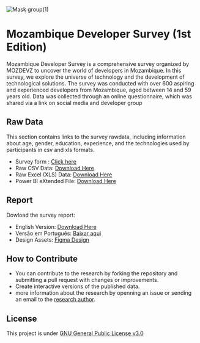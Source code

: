 
![Mask group(1)](https://github.com/mozdevz/Mozambique-Developer-Survey/assets/50568515/07c51e93-1c4e-48bc-88fb-ed675bab20da)

# Mozambique Developer Survey (1st Edition)
Mozambique Developer Survey is a comprehensive survey organized by MOZDEVZ to uncover the world of developers in Mozambique. In this survey, we explore the universe of technology and the development of technological solutions. The survey was conducted with over 600 aspiring and experienced developers from Mozambique, aged between 14 and 59 years old. Data was collected through an online questionnaire, which was shared via a link on social media and developer group
## Raw Data
This section contains links to the  survey rawdata, including information about age, gender, education, experience, and the technologies used by participants in csv and xls formats.
- Survey form : [Click here](https://docs.google.com/document/d/14NZ_-Bdc4WRx-Jyc9mR2X32-HST1k-rv/edit?usp=sharing&ouid=104195983987021242816&rtpof=true&sd=true)
- Raw CSV Data: [Download Here](https://github.com/mozdevz/Mozambique-Developer-Survey/blob/Corrections/Mozambique%20Developer%20Survey%201st%20Ed%20-%20Data/Mozambique%20Developer%20Survey%201st%20Ed%20-%20Data%20.csv)
- Raw Excel (XLS) Data: [Download Here](https://github.com/mozdevz/Mozambique-Developer-Survey/blob/Corrections/Mozambique%20Developer%20Survey%201st%20Ed%20-%20Data/Mozambique%20Developer%20Survey%201st%20Ed%20-%20Data.xlsx)
- Power BI eXtended File: [Download Here](https://github.com/mozdevz/Mozambique-Developer-Survey/blob/main/Mozambique%20Developer%20Survey%201st%20Ed%20-%20Data/Survey-Last_report.pbix)

## Report 
Dowload the survey report:
- English Version: [Download Here ](https://github.com/themisterpaps/mozdevsurvey/files/12666355/EN.Mozambique.Developer.Survey_compressed.pdf)
- Versão em Português: [Baixar aqui](https://github.com/themisterpaps/mozdevsurvey/files/12660961/PT.Mozambique.Developer.Survey_.pdf) 
- Design Assets: [Figma Design](https://www.figma.com/community/file/1292861029158540894/mozambique-developer-survey)


## How to Contribute
  - You can contribute to the research by forking the repository and submitting a pull request with changes or improvements.
  - Create interactive versions of the published data.
  - more information about the research by openning an issue or sending an email to the [research author](survey@mozdevz.org).


## License
This project is under [GNU General Public License v3.0](LICENSE)
